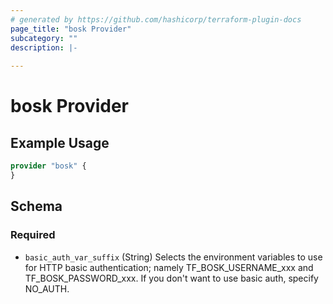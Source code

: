 ```yaml
---
# generated by https://github.com/hashicorp/terraform-plugin-docs
page_title: "bosk Provider"
subcategory: ""
description: |-
  
---
```


# bosk Provider



## Example Usage

```terraform
provider "bosk" {
}
```

<!-- schema generated by tfplugindocs -->
## Schema

### Required

- `basic_auth_var_suffix` (String) Selects the environment variables to use for HTTP basic authentication; namely TF_BOSK_USERNAME_xxx and TF_BOSK_PASSWORD_xxx. If you don't want to use basic auth, specify NO_AUTH.
